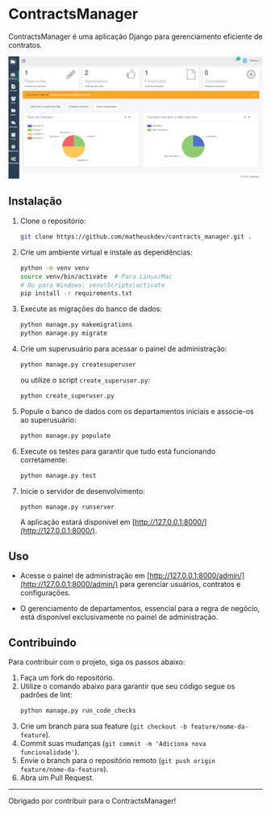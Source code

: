 # ContractsManager

ContractsManager é uma aplicação Django para gerenciamento eficiente de contratos.

![img](cm.png)


## Instalação

1. Clone o repositório:

   ```bash
   git clone https://github.com/matheuskdev/contracts_manager.git .
   ```

2. Crie um ambiente virtual e instale as dependências:

   ```bash
   python -m venv venv
   source venv/bin/activate  # Para Linux/Mac
   # Ou para Windows: venv\Scripts\activate
   pip install -r requirements.txt
   ```

3. Execute as migrações do banco de dados:

   ```bash
   python manage.py makemigrations
   python manage.py migrate
   ```

4. Crie um superusuário para acessar o painel de administração:

   ```bash
   python manage.py createsuperuser
   ```
   ou utilize o script `create_superuser.py`:
   ```bash
   python create_superuser.py
   ```

5. Popule o banco de dados com os departamentos iniciais e associe-os ao superusuário:

   ```bash
   python manage.py populate
   ```

6. Execute os testes para garantir que tudo está funcionando corretamente:

   ```bash
   python manage.py test
   ```

7. Inicie o servidor de desenvolvimento:

   ```bash
   python manage.py runserver
   ```

   A aplicação estará disponível em [http://127.0.0.1:8000/](http://127.0.0.1:8000/).

## Uso

- Acesse o painel de administração em [http://127.0.0.1:8000/admin/](http://127.0.0.1:8000/admin/) para gerenciar usuários, contratos e configurações.

- O gerenciamento de departamentos, essencial para a regra de negócio, está disponível exclusivamente no painel de administração.

## Contribuindo

Para contribuir com o projeto, siga os passos abaixo:

1. Faça um fork do repositório.
2. Utilize o comando abaixo para garantir que seu código segue os padrões de lint:
   ```bash
   python manage.py run_code_checks
   ```
3. Crie um branch para sua feature (`git checkout -b feature/nome-da-feature`).
4. Commit suas mudanças (`git commit -m 'Adiciona nova funcionalidade'`).
5. Envie o branch para o repositório remoto (`git push origin feature/nome-da-feature`).
6. Abra um Pull Request.

---

Obrigado por contribuir para o ContractsManager!
